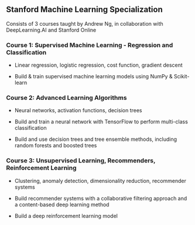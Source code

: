 ## Stanford Machine Learning Specialization
Consists of 3 courses taught by Andrew Ng, in collaboration with DeepLearning.AI and Stanford Online

### Course 1: Supervised Machine Learning - Regression and Classification

- Linear regression, logistic regression, cost function, gradient descent

- Build & train supervised machine learning models using NumPy & Scikit-learn


### Course 2: Advanced Learning Algorithms

- Neural networks, activation functions, decision trees

- Build and train a neural network with TensorFlow to perform multi-class classification

- Build and use decision trees and tree ensemble methods, including random forests and boosted trees


### Course 3: Unsupervised Learning, Recommenders, Reinforcement Learning

- Clustering, anomaly detection, dimensionality reduction, recommender systems

- Build recommender systems with a collaborative filtering approach and a content-based deep learning method

- Build a deep reinforcement learning model
